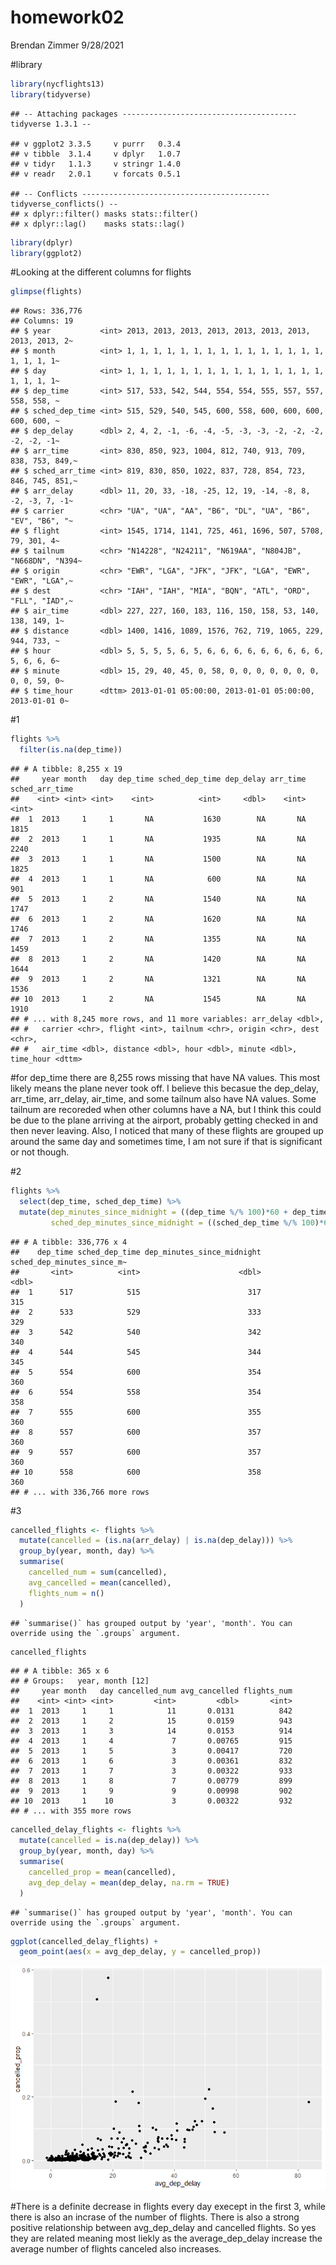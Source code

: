 homework02
================
Brendan Zimmer
9/28/2021

\#library

``` r
library(nycflights13)
library(tidyverse)
```

    ## -- Attaching packages --------------------------------------- tidyverse 1.3.1 --

    ## v ggplot2 3.3.5     v purrr   0.3.4
    ## v tibble  3.1.4     v dplyr   1.0.7
    ## v tidyr   1.1.3     v stringr 1.4.0
    ## v readr   2.0.1     v forcats 0.5.1

    ## -- Conflicts ------------------------------------------ tidyverse_conflicts() --
    ## x dplyr::filter() masks stats::filter()
    ## x dplyr::lag()    masks stats::lag()

``` r
library(dplyr)
library(ggplot2)
```

\#Looking at the different columns for flights

``` r
glimpse(flights)
```

    ## Rows: 336,776
    ## Columns: 19
    ## $ year           <int> 2013, 2013, 2013, 2013, 2013, 2013, 2013, 2013, 2013, 2~
    ## $ month          <int> 1, 1, 1, 1, 1, 1, 1, 1, 1, 1, 1, 1, 1, 1, 1, 1, 1, 1, 1~
    ## $ day            <int> 1, 1, 1, 1, 1, 1, 1, 1, 1, 1, 1, 1, 1, 1, 1, 1, 1, 1, 1~
    ## $ dep_time       <int> 517, 533, 542, 544, 554, 554, 555, 557, 557, 558, 558, ~
    ## $ sched_dep_time <int> 515, 529, 540, 545, 600, 558, 600, 600, 600, 600, 600, ~
    ## $ dep_delay      <dbl> 2, 4, 2, -1, -6, -4, -5, -3, -3, -2, -2, -2, -2, -2, -1~
    ## $ arr_time       <int> 830, 850, 923, 1004, 812, 740, 913, 709, 838, 753, 849,~
    ## $ sched_arr_time <int> 819, 830, 850, 1022, 837, 728, 854, 723, 846, 745, 851,~
    ## $ arr_delay      <dbl> 11, 20, 33, -18, -25, 12, 19, -14, -8, 8, -2, -3, 7, -1~
    ## $ carrier        <chr> "UA", "UA", "AA", "B6", "DL", "UA", "B6", "EV", "B6", "~
    ## $ flight         <int> 1545, 1714, 1141, 725, 461, 1696, 507, 5708, 79, 301, 4~
    ## $ tailnum        <chr> "N14228", "N24211", "N619AA", "N804JB", "N668DN", "N394~
    ## $ origin         <chr> "EWR", "LGA", "JFK", "JFK", "LGA", "EWR", "EWR", "LGA",~
    ## $ dest           <chr> "IAH", "IAH", "MIA", "BQN", "ATL", "ORD", "FLL", "IAD",~
    ## $ air_time       <dbl> 227, 227, 160, 183, 116, 150, 158, 53, 140, 138, 149, 1~
    ## $ distance       <dbl> 1400, 1416, 1089, 1576, 762, 719, 1065, 229, 944, 733, ~
    ## $ hour           <dbl> 5, 5, 5, 5, 6, 5, 6, 6, 6, 6, 6, 6, 6, 6, 6, 5, 6, 6, 6~
    ## $ minute         <dbl> 15, 29, 40, 45, 0, 58, 0, 0, 0, 0, 0, 0, 0, 0, 0, 59, 0~
    ## $ time_hour      <dttm> 2013-01-01 05:00:00, 2013-01-01 05:00:00, 2013-01-01 0~

\#1

``` r
flights %>% 
  filter(is.na(dep_time))
```

    ## # A tibble: 8,255 x 19
    ##     year month   day dep_time sched_dep_time dep_delay arr_time sched_arr_time
    ##    <int> <int> <int>    <int>          <int>     <dbl>    <int>          <int>
    ##  1  2013     1     1       NA           1630        NA       NA           1815
    ##  2  2013     1     1       NA           1935        NA       NA           2240
    ##  3  2013     1     1       NA           1500        NA       NA           1825
    ##  4  2013     1     1       NA            600        NA       NA            901
    ##  5  2013     1     2       NA           1540        NA       NA           1747
    ##  6  2013     1     2       NA           1620        NA       NA           1746
    ##  7  2013     1     2       NA           1355        NA       NA           1459
    ##  8  2013     1     2       NA           1420        NA       NA           1644
    ##  9  2013     1     2       NA           1321        NA       NA           1536
    ## 10  2013     1     2       NA           1545        NA       NA           1910
    ## # ... with 8,245 more rows, and 11 more variables: arr_delay <dbl>,
    ## #   carrier <chr>, flight <int>, tailnum <chr>, origin <chr>, dest <chr>,
    ## #   air_time <dbl>, distance <dbl>, hour <dbl>, minute <dbl>, time_hour <dttm>

\#for dep\_time there are 8,255 rows missing that have NA values. This
most likely means the plane never took off. I believe this becasue the
dep\_delay, arr\_time, arr\_delay, air\_time, and some tailnum also have
NA values. Some tailnum are recoreded when other columns have a NA, but
I think this could be due to the plane arriving at the airport, probably
getting checked in and then never leaving. Also, I noticed that many of
these flights are grouped up around the same day and sometimes time, I
am not sure if that is significant or not though.

\#2

``` r
flights %>% 
  select(dep_time, sched_dep_time) %>% 
  mutate(dep_minutes_since_midnight = ((dep_time %/% 100)*60 + dep_time %% 100),
         sched_dep_minutes_since_midnight = ((sched_dep_time %/% 100)*60 + sched_dep_time %% 100))
```

    ## # A tibble: 336,776 x 4
    ##    dep_time sched_dep_time dep_minutes_since_midnight sched_dep_minutes_since_m~
    ##       <int>          <int>                      <dbl>                      <dbl>
    ##  1      517            515                        317                        315
    ##  2      533            529                        333                        329
    ##  3      542            540                        342                        340
    ##  4      544            545                        344                        345
    ##  5      554            600                        354                        360
    ##  6      554            558                        354                        358
    ##  7      555            600                        355                        360
    ##  8      557            600                        357                        360
    ##  9      557            600                        357                        360
    ## 10      558            600                        358                        360
    ## # ... with 336,766 more rows

\#3

``` r
cancelled_flights <- flights %>% 
  mutate(cancelled = (is.na(arr_delay) | is.na(dep_delay))) %>% 
  group_by(year, month, day) %>% 
  summarise(
    cancelled_num = sum(cancelled),
    avg_cancelled = mean(cancelled),
    flights_num = n()
  )
```

    ## `summarise()` has grouped output by 'year', 'month'. You can override using the `.groups` argument.

``` r
cancelled_flights
```

    ## # A tibble: 365 x 6
    ## # Groups:   year, month [12]
    ##     year month   day cancelled_num avg_cancelled flights_num
    ##    <int> <int> <int>         <int>         <dbl>       <int>
    ##  1  2013     1     1            11       0.0131          842
    ##  2  2013     1     2            15       0.0159          943
    ##  3  2013     1     3            14       0.0153          914
    ##  4  2013     1     4             7       0.00765         915
    ##  5  2013     1     5             3       0.00417         720
    ##  6  2013     1     6             3       0.00361         832
    ##  7  2013     1     7             3       0.00322         933
    ##  8  2013     1     8             7       0.00779         899
    ##  9  2013     1     9             9       0.00998         902
    ## 10  2013     1    10             3       0.00322         932
    ## # ... with 355 more rows

``` r
cancelled_delay_flights <- flights %>% 
  mutate(cancelled = is.na(dep_delay)) %>% 
  group_by(year, month, day) %>% 
  summarise(
    cancelled_prop = mean(cancelled),
    avg_dep_delay = mean(dep_delay, na.rm = TRUE)
  ) 
```

    ## `summarise()` has grouped output by 'year', 'month'. You can override using the `.groups` argument.

``` r
ggplot(cancelled_delay_flights) +
  geom_point(aes(x = avg_dep_delay, y = cancelled_prop))
```

![](Figs/unnamed-chunk-6-1.png)<!-- -->

\#There is a definite decrease in flights every day execept in the first
3, while there is also an incrase of the number of flights. There is
also a strong positive relationship between avg\_dep\_delay and
cancelled flights. So yes they are related meaning most liekly as the
average\_dep\_delay increase the average number of flights canceled also
increases.
